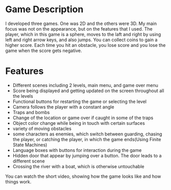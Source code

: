 # Game Description
I developed three games. One was 2D and the others were 3D. My main focus was not on the appearance, but on the features that I used. The player, which in this game is a sphere, moves to the laft and right by using left and right arrow keys, and also jumps. You can collect coins to gain a higher score. Each time you hit an obstacle, you lose score and you lose the game when the score gets negative. 

#  Features
*   Different scenes including 2 levels, main menu, and game over menu
*   Score being displayed and getting updated on the screen throughout all the levels
*   Functional buttons for restarting the game or selecting the level
*   Camera follows the player with a constant angle
*   Traps and bombs
*   Change of the location or game over if caught in some of the traps
*   Object color change while being in touch with certain surfaces
*   variety of moving obstacles
*   some characters as enemies, which switch between guarding, chasing the player, or catching the player, in which the game ends(Using Finite State Machines)
*   Language boxes with buttons for interaction during the game
*   Hidden door that appear by jumping over a button. The door leads to a different scene
*   Crossing the river with a boat, which is otherwise untouchable

You can watch the short video, showing how the game looks like and how things work.

